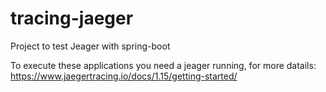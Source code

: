 # tracing-jaeger
Project to test Jeager with spring-boot

To execute these applications you need a jeager running, for more datails: https://www.jaegertracing.io/docs/1.15/getting-started/
